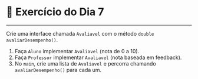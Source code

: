 # 📝 Exercício do Dia 7

---

Crie uma interface chamada `Avaliavel` com o método `double avaliarDesempenho()`.

1.  Faça `Aluno` implementar `Avaliavel` (nota de 0 a 10).
2.  Faça `Professor` implementar `Avaliavel` (nota baseada em feedback).
3.  No `main`, crie uma lista de `Avaliavel` e percorra chamando `avaliarDesempenho()` para cada um.